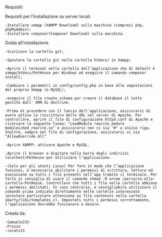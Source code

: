 Requisiti:

Requisiti per l’installazione su server locali:

    -Installare xampp (XAMPP Download) sulla macchina (compresi php, phpMyAdmin);
    -Installare composer(Composer Download) sulla macchina.

Guida all’installazione

    -Scaricare la cartella git;

    -Spostare la cartella git nella cartella htdocs/ in Xampp;

    -Aprire il terminal nella cartella dell’applicazione che di default è xampp/htdocs/PetHouse per Windows ed eseguire il comando composer install;

    -Cambiare i parametri in config/config.php in base alle impostazioni del proprio Xampp (e MySQL);

    -eseguire il file create_schema per creare il database il tutto gestito dall' ORM di doctrine.

    -Prima di procedere con il lancio dell'applicazione, assicurarsi di avere attiva la riscrittura delle URL nel server di Apache. Per controllare, aprire il file di configurazione httpd.conf di Apache e ricercare la seguente linea: "LoadModule rewrite_module modules/mod_rewrite.so" e assicurarsi non ci sia "#" a inizio riga. Inoltre, sempre nel file di configurazione, assicurarsi vi sia "AllowOverride All"

    -Aprire XAMPP: attivare Apache e MySQL.

    -Aprire il browser e digitare nella barra degli indirizzi localhost/PetHouse per utilizzare l’applicazione.

    -(Solo per gli utenti Linux) Per fare in modo che l’applicazione funzioni, è necessario abilitare i permessi di scrittura, lettura ed esecuzione su tutti i file presenti nell’app tramite il terminale. Per farlo si consiglia di usare il comando chmod -R a+rwe /percorso-alla-cartella-PetHouse. Controllare che tutti i file nelle cartelle abbiano i permessi abilitati. In caso contrario, è consigliabile utilizzare il comando prima indicato direttamente nelle cartelle interessate (prestare particolare attenzione ai file contenuti nella cartella smarty/libs/templates_c). Impostati tutti i permessi correttamente, l’applicazione dovrebbe funzionare a dovere.

Creata da:

    -Samuele233
    -Frozzo
    -rarats13